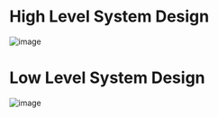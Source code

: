 # High Level System Design
![image](https://user-images.githubusercontent.com/78525873/142978478-83922d12-b43c-4cb9-a886-3d5b1856342c.png)
# Low Level System Design
![image](https://user-images.githubusercontent.com/78525873/142980232-862a95ea-6e36-4d3e-ac0f-5a35390c52c4.png)
